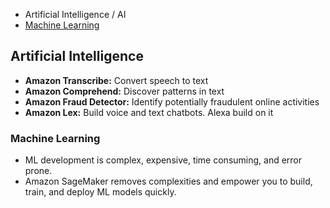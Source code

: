 - Artificial Intelligence / AI
- [Machine Learning](#ml)


## Artificial Intelligence

- **Amazon Transcribe:** Convert speech to text
- **Amazon Comprehend:** Discover patterns in text
- **Amazon Fraud Detector:** Identify potentially fraudulent online activities
- **Amazon Lex:** Build voice and text chatbots. Alexa build on it

### Machine Learning
 - ML development is complex, expensive, time consuming, and error prone.
 - Amazon SageMaker removes complexities and empower you to build, train, and deploy ML models quickly.
